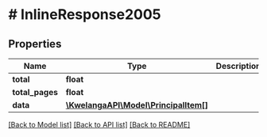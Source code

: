 # # InlineResponse2005

## Properties

Name | Type | Description | Notes
------------ | ------------- | ------------- | -------------
**total** | **float** |  | [optional] 
**total_pages** | **float** |  | [optional] 
**data** | [**\KwelangaAPI\Model\PrincipalItem[]**](PrincipalItem.md) |  | [optional] 

[[Back to Model list]](../../README.md#documentation-for-models) [[Back to API list]](../../README.md#documentation-for-api-endpoints) [[Back to README]](../../README.md)


